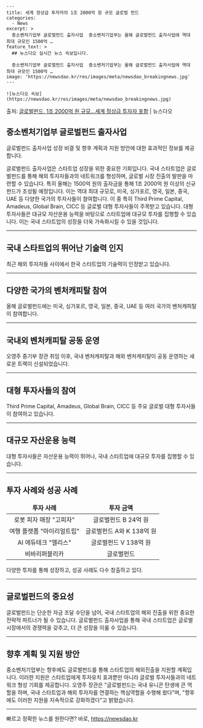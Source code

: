     ---
    title: 세계 정상급 투자자의 1조 2000억 원 규모 글로벌 펀드
    categories:
      - News
    excerpt: >
      중소벤처기업부 글로벌펀드 출자사업  중소벤처기업부는 올해 글로벌펀드 출자사업에 역대 최대 규모인 1500억 …
    feature_text: >
      ## 뉴스다오 실시간 뉴스 속보입니다.
    
      중소벤처기업부 글로벌펀드 출자사업  중소벤처기업부는 올해 글로벌펀드 출자사업에 역대 최대 규모인 1500억 …
    image: 'https://newsdao.kr/res/images/meta/newsdao_breakingnews.jpg'
    ---
    
    ![뉴스다오 속보](https://newsdao.kr/res/images/meta/newsdao_breakingnews.jpg)

<p>출처: <a href="https://newsdao.kr/4541" rel="dofollow">글로벌펀드, 1조 2000억 원 규모…세계 정상급 투자자 포함</a> | 뉴스다오</p>

<h2 data-ke-size="size26">중소벤처기업부 글로벌펀드 출자사업</h2>
글로벌펀드 출자사업 성장 비결 및 향후 계획과 지원 방안에 대한 효과적인 정보를 제공합니다.

<p data-ke-size="size16">글로벌펀드 출자사업은 스타트업 성장을 위한 중요한 기회입니다. 국내 스타트업은 글로벌펀드를 통해 해외 투자자들과의 네트워크를 형성하며, 글로벌 시장 진출의 발판을 마련할 수 있습니다. 특히 올해는 1500억 원의 출자금을 통해 1조 2000억 원 이상의 신규 펀드가 조성될 예정입니다. 이는 역대 최대 규모로, 미국, 싱가포르, 영국, 일본, 중국, UAE 등 다양한 국가의 투자사들이 참여합니다. 이 중 특히 Third Prime Capital, Amadeus, Global Brain, CICC 등 글로벌 대형 투자사들이 주목받고 있습니다. 대형 투자사들은 대규모 자산운용 능력을 바탕으로 스타트업에 대규모 투자를 집행할 수 있습니다. 이는 국내 스타트업의 성장을 더욱 가속화시킬 수 있을 것입니다.</p>

<hr>

<h2 data-ke-size="size26">국내 스타트업의 뛰어난 기술력 인지</h2>
<p data-ke-size="size16">최근 해외 투자자들 사이에서 한국 스타트업의 기술력이 인정받고 있습니다.</p>

<hr>

<h2 data-ke-size="size26">다양한 국가의 벤처캐피탈 참여</h2>
<p data-ke-size="size16">올해 글로벌펀드에는 미국, 싱가포르, 영국, 일본, 중국, UAE 등 여러 국가의 벤처캐피탈이 참여합니다.</p>

<hr>

<h2 data-ke-size="size26">국내외 벤처캐피탈 공동 운영</h2>
<p data-ke-size="size16">오영주 중기부 장관 취임 이후, 국내 벤처캐피탈과 해외 벤처캐피탈이 공동 운영하는 새로운 트랙이 신설되었습니다.</p>

<hr>

<h2 data-ke-size="size26">대형 투자사들의 참여</h2>
<p data-ke-size="size16">Third Prime Capital, Amadeus, Global Brain, CICC 등 주요 글로벌 대형 투자사들이 참여하고 있습니다.</p>

<hr>

<h2 data-ke-size="size26">대규모 자산운용 능력</h2>
<p data-ke-size="size16">대형 투자사들은 자산운용 능력이 뛰어나, 국내 스타트업에 대규모 투자를 집행할 수 있습니다.</p>

<hr>

<h2 data-ke-size="size26">투자 사례와 성공 사례</h2>
<table>
<thead>
<tr>
<td style="text-align: center; height: 17px;"><b>투자 사례</b></td>
<td style="text-align: center; height: 17px;"><b>투자 금액</b></td>
</tr>
</thead>
<tbody>
<tr>
<td style="text-align: center; height: 17px;">로봇 피자 매장 "고피자"</td>
<td style="text-align: center; height: 17px;">글로벌펀드 B 24억 원</td>
</tr>
<tr>
<td style="text-align: center; height: 17px;">여행 플랫폼 "마이리얼트립"</td>
<td style="text-align: center; height: 17px;">글로벌펀드 A와 K 138억 원</td>
</tr>
<tr>
<td style="text-align: center; height: 17px;">AI 에듀테크 "엘리스"</td>
<td style="text-align: center; height: 17px;">글로벌펀드 V 138억 원</td>
</tr>
<tr>
<td style="text-align: center; height: 17px;">비바리퍼블리카</td>
<td style="text-align: center; height: 17px;">글로벌펀드</td>
</tr>
</tbody>
</table>

<p data-ke-size="size16">다양한 투자를 통해 성장하고, 성공 사례도 다수 창출하고 있다.</p>

<hr>

<h2 data-ke-size="size26">글로벌펀드의 중요성</h2>
<p data-ke-size="size16">글로벌펀드는 단순한 자금 조달 수단을 넘어, 국내 스타트업의 해외 진출을 위한 중요한 전략적 파트너가 될 수 있습니다. 글로벌펀드 출자사업을 통해 국내 스타트업은 글로벌 시장에서의 경쟁력을 갖추고, 더 큰 성장을 이룰 수 있습니다.</p>

<hr>

<h2 data-ke-size="size26">향후 계획 및 지원 방안</h2>
<p data-ke-size="size16">중소벤처기업부는 향후에도 글로벌펀드를 통해 스타트업의 해외진출을 지원할 계획입니다. 이러한 지원은 스타트업에게 투자유치 효과뿐만 아니라 글로벌 투자사들과의 네트워크 형성 기회를 제공합니다. 오영주 장관은 "글로벌펀드는 국내 유니콘 탄생에 큰 역할을 하며, 국내 스타트업과 해외 투자자를 연결하는 핵심역할을 수행해 왔다"며, "향후에도 이러한 지원을 지속적으로 강화하겠다"고 밝혔습니다.</p>

<hr> 

빠르고 정확한 뉴스를 원한다면? 바로, <a href="https://newsdao.kr" rel="dofollow">https://newsdao.kr</a>


    

